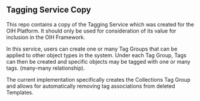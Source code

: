 ## Tagging Service Copy

This repo contains a copy of the Tagging Service which was created for the OIH Platform. It should only be used for consideration of its value for inclusion in the OIH Framework.

In this service, users can create one or many Tag Groups that can be applied to other object types in the system. Under each Tag Group, Tags can then be created and specific objects may be tagged with one or many tags. (many-many relationship). 

The current implementation specifically creates the Collections Tag Group and allows for automatically removing tag associations from deleted Templates.
